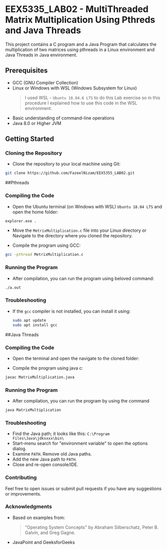 # EEX5335_LAB02 - MultiThreaded Matrix Multiplication Using Pthreds and Java Threads

This project contains a C program and a Java Program that calculates the multiplication of two matrices using pthreads in a Linux environment and Java Threads in Java environment.

## Prerequisites

- GCC (GNU Compiler Collection)
- Linux or Windows with WSL (Windows Subsystem for Linux)
  > I used WSL - `Ubuntu 18.04.6 LTS` to do this Lab exercise so in this procedure I explained how to use this code in the WSL environment.
- Basic understanding of command-line operations
- Java 8.0 or Higher JVM

## Getting Started

### Cloning the Repository

- Clone the repository to your local machine using Git:

```sh
git clone https://github.com/FazeelNizam/EEX5355_LAB02.git
```

##Pthreads

### Compiling the Code

- Open the Ubuntu terminal (on Windows with WSL) `Ubuntu 18.04 LTS` and open the home folder:

```sh
explorer.exe .
```

- Move the `MetrixMultiplication.c` file into your Linux directory or Navigate to the directory where you cloned the repository.

- Compile the program using GCC:

```sh
gcc -pthread MetrixMultiplication.c
```

### Running the Program

- After compilation, you can run the program using beloved command:

```sh
./a.out
```

### Troubleshooting

- If the `gcc` compiler is not installed, you can install it using:

  ```sh
  sudo apt update
  sudo apt install gcc
  ```

##Java Threads

### Compiling the Code

- Open the terminal and open the navigate to the cloned folder:

- Compile the program using java c:

```sh
javac MatrixMultiplication.java
```

### Running the Program

- After compilation, you can run the program by using the command
```sh
java MatrixMultiplication
```

### Troubleshooting

- Find the Java path; it looks like this: `C:\Program Files\Java\jdkxxxx\bin\`
- Start-menu search for "environment variable" to open the options dialog.
- Examine `PATH`. Remove old Java paths.
- Add the new Java path to `PATH`.
- Close and re-open console/IDE.

### Contributing

Feel free to open issues or submit pull requests if you have any suggestions or improvements.

### Acknowledgments

- Based on examples from:
  > "Operating System Concepts" by Abraham Silberschatz, Peter B. Galvin, and Greg Gagne.
- JavaPoint and GeeksforGeeks
